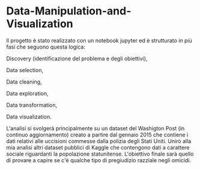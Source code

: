 # Data-Manipulation-and-Visualization

Il progetto è stato realizzato con un notebook jupyter ed è strutturato in più fasi che seguono questa logica: 

Discovery (identificazione del problema e degli obiettivi),

Data selection,

Data cleaning,

Data exploration,

Data transformation,

Data visualization.


L'analisi si svolgerà principalmente su un dataset del Washigton Post (in continuo aggiornamento) creato a partire dal gennaio 2015
che contiene i dati relativi alle uccisioni commesse dalla polizia degli Stati Uniti.
Unirò alla mia analisi altri dataset pubblici di Kaggle che contengono dati a carattere sociale riguardanti la popolazione statunitense.
L'obiettivo finale sarà quello di provare a capire se c'è qualche tipo di pregiudizio razziale negli omicidi.
